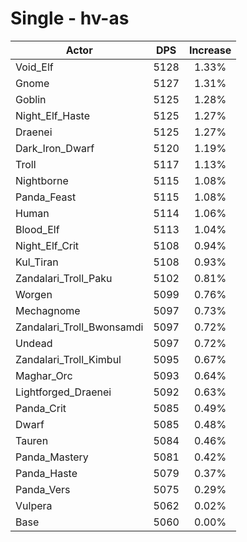 # Single - hv-as
| Actor | DPS | Increase |
|---|:---:|:---:|
|Void_Elf|5128|1.33%|
|Gnome|5127|1.31%|
|Goblin|5125|1.28%|
|Night_Elf_Haste|5125|1.27%|
|Draenei|5125|1.27%|
|Dark_Iron_Dwarf|5120|1.19%|
|Troll|5117|1.13%|
|Nightborne|5115|1.08%|
|Panda_Feast|5115|1.08%|
|Human|5114|1.06%|
|Blood_Elf|5113|1.04%|
|Night_Elf_Crit|5108|0.94%|
|Kul_Tiran|5108|0.93%|
|Zandalari_Troll_Paku|5102|0.81%|
|Worgen|5099|0.76%|
|Mechagnome|5097|0.73%|
|Zandalari_Troll_Bwonsamdi|5097|0.72%|
|Undead|5097|0.72%|
|Zandalari_Troll_Kimbul|5095|0.67%|
|Maghar_Orc|5093|0.64%|
|Lightforged_Draenei|5092|0.63%|
|Panda_Crit|5085|0.49%|
|Dwarf|5085|0.48%|
|Tauren|5084|0.46%|
|Panda_Mastery|5081|0.42%|
|Panda_Haste|5079|0.37%|
|Panda_Vers|5075|0.29%|
|Vulpera|5062|0.02%|
|Base|5060|0.00%|
